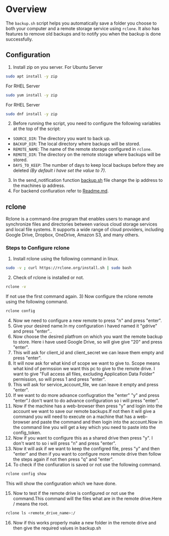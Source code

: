 # Overview

The `backup.sh` script helps you automatically save a folder you choose to both your computer and a remote storage service using `rclone`. It also has features to remove old backups and to notify you when the backup is done successfully.

## Configuration
1) Install zip on you server.
For Ubuntu Server
```bash
sudo apt install -y zip
```
For RHEL Server
```bash
sudo yum install -y zip
```
For RHEL Server
```bash
sudo dnf install -y zip
```
2) Before running the script, you need to configure the following variables at the top of the script:

- `SOURCE_DIR`: The directory you want to back up.
- `BACKUP_DIR`: The local directory where backups will be stored.
- `REMOTE_NAME`: The name of the remote storage configured in `rclone`.
- `REMOTE_DIR`: The directory on the remote storage where backups will be stored.
- `DAYS_TO_KEEP`: The number of days to keep local backups before they are deleted *(By default i have set the value to 7)*.

3) In the send_notification function [backup.sh](backup.sh) file change the ip address to the machines ip address.
4) For backend confiuration refer to [Readme.md](Backend/Readme.md).

## rclone

Rclone is a command-line program that enables users to manage and synchronize files and directories between various cloud storage services and local file systems. It supports a wide range of cloud providers, including Google Drive, Dropbox, OneDrive, Amazon S3, and many others.

### Steps to Configure rclone

1) Install rclone using the following command in linux.
```bash
sudo -v ; curl https://rclone.org/install.sh | sudo bash
```
2) Check of rclone is installed or not.
```bash
rclone -v
```
If not use the first command again.
3) Now configure the rclone remote using the following command.
```bash
rclone config
```
4) Now we need to configure a new remote to press "n" and press "enter".
5) Give your desired name.In my configuration i haved named it "gdrive" and press "enter"..
6) Now choose the desired platfrom on which you want the remote backup to store. Here i have used Google Drive, so will give give "20" and press "enter".
7) This will ask for client_id and client_secret we can leave them empty and press "enter".
8) It will now ask for what kind of scope we want to give to. Scope means what kind of permssion we want this pc to give to the remote drive. I want to give "Full access all files, excluding Application Data Folder" permission, so will press 1 and press "enter".
9) This will ask for service_account_file, we can leave it empty and press "enter".
10) If we want to do more advance confiugration the "enter" "y" and press "enter".I don't want to do advance configuration so i will press "enter".
11) Now if the machine has a web-browser then press "y" and login into the account we want to save our remote backups.If not then it will give a command you will need to execute on a machine that has a web-browser and paste the command and then login into the account.Now in the command line you will get a key which you need to paste into the  config_token.
12) Now if you want to configure this as a shared drive then press "y". I don't want to so i will press "n" and press "enter".
13) Now it will ask if we want to keep the configred file, press "y" and then "enter" and then if you want to configure more remote drive then follow the steps again if not then press "q" and "enter".
14) To check if the confiuration is saved or not use the following command.
```bash
rclone config show
```
This will show the configuration which we have done.

15) Now to test if the remote drive is configured or not use the command.This command will the files what are in the remote drive.Here / means the root.
```bash
rclone ls <remote_drive_name>:/
```
16) Now if this works properly make a new folder in the remote drive and then give the required values in backup.sh